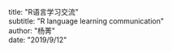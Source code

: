 title: "R语言学习交流"   
subtitle: "R language learning communication"   
author: "杨菁"   
date: "2019/9/12"   

